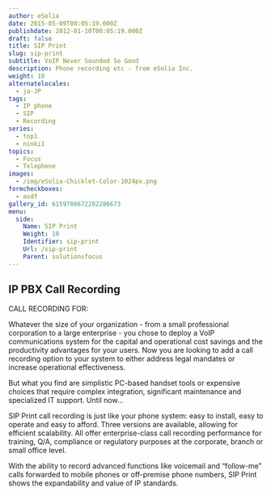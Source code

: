 ```yaml
---
author: eSolia
date: 2015-05-09T00:05:19.000Z
publishdate: 2012-01-10T00:05:19.000Z
draft: false
title: SIP Print
slug: sip-print
subtitle: VoIP Never Sounded So Good
description: Phone recording etc - from eSolia Inc.
weight: 10
alternatelocales:
  - ja-JP
tags:
  - IP phone
  - SIP
  - Recording
series:
  - top1
  - ninki1
topics:
  - Focus
  - Telephone
images:
  - /img/eSolia-Chicklet-Color-1024px.png
formcheckboxes:
  - asdf
gallery_id: 6159786672282286673
menu:
  side:
    Name: SIP Print
    Weight: 10
    Identifier: sip-print
    Url: /sip-print
    Parent: solutionsfocus
---
```


## IP PBX Call Recording

CALL RECORDING FOR:

Whatever the size of your organization - from a small professional corporation to a large enterprise - you chose to deploy a VoIP communications system for the capital and operational cost savings and the productivity advantages for your users. Now you are looking to add a call recording option to your system to either address legal mandates or increase operational effectiveness.

But what you find are simplistic PC-based handset tools or expensive choices that require complex integration, significant maintenance and specialized IT support. Until now...

SIP Print call recording is just like your phone system: easy to install, easy to operate and easy to afford. Three versions are available, allowing for efficient scalability. All offer enterprise-class call recording performance for training, Q/A, compliance or regulatory purposes at the corporate, branch or small office level.

With the ability to record advanced functions like voicemail and “follow-me” calls forwarded to mobile phones or off-premise phone numbers, SIP Print shows the expandability and value of IP standards.
